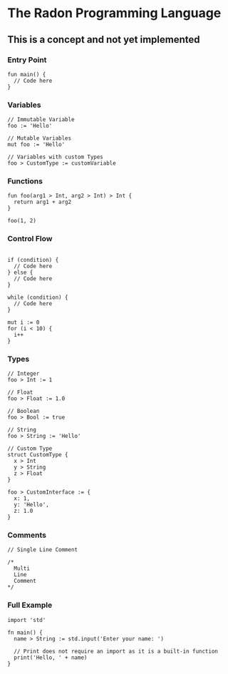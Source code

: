 # The Radon Programming Language
## This is a concept and not yet implemented

### Entry Point
```Radon
fun main() {
  // Code here
}
```

### Variables
```Radon
// Immutable Variable
foo := 'Hello'

// Mutable Variables
mut foo := 'Hello'

// Variables with custom Types
foo > CustomType := customVariable
```

### Functions
```Radon
fun foo(arg1 > Int, arg2 > Int) > Int {
  return arg1 + arg2
}

foo(1, 2)
```

### Control Flow
```Radon

if (condition) {
  // Code here
} else {
  // Code here
}

while (condition) {
  // Code here
}

mut i := 0
for (i < 10) {
  i++
}
```

### Types
```Radon
// Integer
foo > Int := 1

// Float
foo > Float := 1.0

// Boolean
foo > Bool := true

// String
foo > String := 'Hello'

// Custom Type
struct CustomType {
  x > Int
  y > String
  z > Float
}

foo > CustomInterface := {
  x: 1,
  y: 'Hello',
  z: 1.0
}
```

### Comments
```Radon
// Single Line Comment

/*
  Multi
  Line
  Comment
*/
```

### Full Example
```Radon
import 'std'

fn main() {
  name > String := std.input('Enter your name: ')

  // Print does not require an import as it is a built-in function
  print('Hello, ' + name)
}
```
